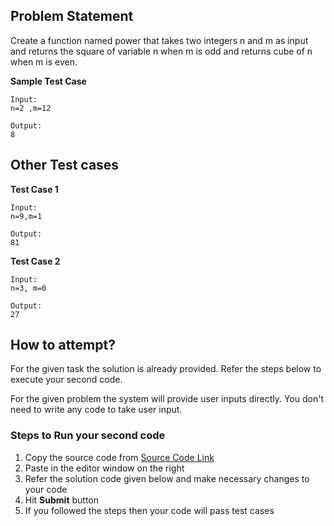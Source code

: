 ## Problem Statement
Create a function named power that takes two integers n and m as input and returns 
the square of variable n when m is odd and returns cube of n when m is even.


**Sample Test Case**
```
Input:
n=2 ,m=12

Output:
8
```
## Other Test cases
**Test Case 1**
```
Input:
n=9,m=1

Output:
81
```
**Test Case 2**
```
Input:
n=3, m=0

Output:
27
```



## How to attempt?
For the given task the solution is already provided. Refer the steps below to execute your second code.

For the given problem the system will provide user inputs directly. You don't need to write any code to take user input.

### Steps to Run your second code
1. Copy the source code from [Source Code Link](https://raw.githubusercontent.com/Aartiarora22/Lab_assignments/main/P1/T3/Main.java)
2. Paste in the editor window on the right
3. Refer the solution code given below and make necessary changes to your code
4. Hit **Submit** button
5. If you followed the steps then your code will pass test cases
